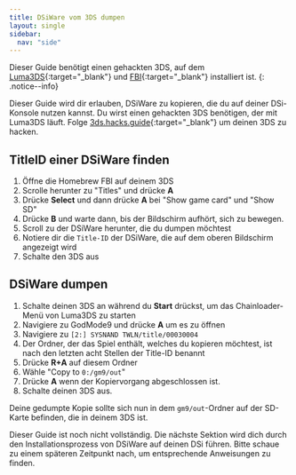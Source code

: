 ```yaml
---
title: DSiWare vom 3DS dumpen
layout: single
sidebar:
  nav: "side"
---
```


Dieser Guide benötigt einen gehackten 3DS, auf dem [Luma3DS](https://github.com/AuroraWright/Luma3DS){:target="_blank"} und [FBI](https://github.com/Steveice10/FBI){:target="_blank"} installiert ist.
{: .notice--info}

Dieser Guide wird dir erlauben, DSiWare zu kopieren, die du auf deiner DSi-Konsole nutzen kannst. Du wirst einen gehackten 3DS benötigen, der mit Luma3DS läuft. Folge [3ds.hacks.guide](3ds.hacks.guide/de_DE/){:target="_blank"} um deinen 3DS zu hacken.

## TitleID einer DSiWare finden
1. Öffne die Homebrew FBI auf deinem 3DS
2. Scrolle herunter zu "Titles" und drücke **A**
3. Drücke **Select** und dann drücke **A** bei "Show game card" und "Show SD"
4. Drücke **B** und warte dann, bis der Bildschirm aufhört, sich zu bewegen.
5. Scroll zu der DSiWare herunter, die du dumpen möchtest
6. Notiere dir die `Title-ID` der DSiWare, die auf dem oberen Bildschirm angezeigt wird
7. Schalte den 3DS aus

## DSiWare dumpen
1. Schalte deinen 3DS an während du **Start** drückst, um das Chainloader-Menü von Luma3DS zu starten
2. Navigiere zu GodMode9 und drücke **A** um es zu öffnen
3. Navigiere zu `[2:] SYSNAND TWLN/title/00030004`
4. Der Ordner, der das Spiel enthält, welches du kopieren möchtest, ist nach den letzten acht Stellen der Title-ID benannt
5. Drücke **R+A** auf diesem Ordner
6. Wähle "Copy to `0:/gm9/out`"
7. Drücke **A** wenn der Kopiervorgang abgeschlossen ist.
8. Schalte deinen 3DS aus.

Deine gedumpte Kopie sollte sich nun in dem `gm9/out`-Ordner auf der SD-Karte befinden, die in deinem 3DS ist.

Dieser Guide ist noch nicht vollständig. Die nächste Sektion wird dich durch den Installationsprozess von DSiWare auf deinen DSi führen. Bitte schaue zu einem späteren Zeitpunkt nach, um entsprechende Anweisungen zu finden.